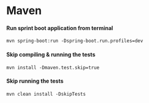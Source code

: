 # Maven

#### Run sprint boot application from terminal
`mvn spring-boot:run -Dspring-boot.run.profiles=dev`


#### Skip compiling & running the tests
`mvn install -Dmaven.test.skip=true`

#### Skip running the tests
`mvn clean install -DskipTests`

